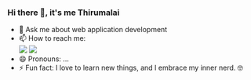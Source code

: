 ### Hi there 👋, it's me Thirumalai

<!--
**Thirumalai15/Thirumalai15** is a ✨ _special_ ✨ repository because its `README.md` (this file) appears on your GitHub profile.

Here are some ideas to get you started:

- 🔭 I’m currently working in [icrewsystems][https://icrewsystems.com/]
- 🌱 I’m currently learning Laravel
<!--- 👯 I’m looking to collaborate on ...
- 🤔 I’m looking for help with ... -->
- 💬 Ask me about web application development
- 📫 How to reach me: 
<br/> [<img src="https://img.shields.io/badge/LinkedIn-0077B5?style=for-the-badge&logo=linkedin&logoColor=white" />](https://www.linkedin.com/in/thirumalai-raj-a10a031b3/)
[<img src="https://img.shields.io/badge/instagram-%23E4405F.svg?&style=for-the-badge&logo=instagram&logoColor=white" />](https://www.instagram.com/m_e_c_h_o_n_b.o.y_/)
- 😄 Pronouns: ...
- ⚡ Fun fact: I love to learn new things, and I embrace my inner nerd. 🤓

